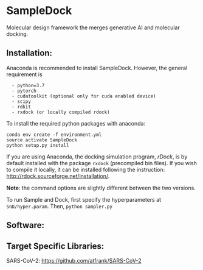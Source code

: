 # SampleDock
Molecular design framework the merges generative AI and molecular docking.

## Installation:
Anaconda is recommended to install SampleDock. However, the general requirement is
```
  - python=3.7
  - pytorch
  - cudatoolkit (optional only for cuda enabled device)
  - scipy
  - rdkit
  - rxdock (or locally compiled rdock)
```
To install the required python packages with anaconda:
```
conda env create -f environment.yml
source activate SampleDock
python setup.py install
```
If you are using Anaconda, the docking simulation program, *rDock*, is by default installed with the package `rxdock` (precompiled bin files). If you wish to compile it locally, it can be installed following the instruction: http://rdock.sourceforge.net/installation/. 

**Note**: the command options are slightly different between the two versions.

To run Sample and Dock, first specify the hyperparameters at `SnD/hyper.param`. Then, `python sampler.py`

## Software:

## Target Specific Libraries:
SARS-CoV-2: https://github.com/atfrank/SARS-CoV-2

